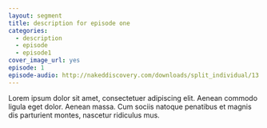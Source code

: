 ```yaml
---
layout: segment
title: description for episode one
categories:
  - description
  - episode
  - episode1
cover_image_url: yes
episode: 1
episode-audio: http://nakeddiscovery.com/downloads/split_individual/13.06.27/Naked_Scientists_Show_13.06.27_1000943.mp3 
---
```


Lorem ipsum dolor sit amet, consectetuer adipiscing elit. Aenean commodo ligula eget dolor. Aenean massa. Cum sociis natoque penatibus et magnis dis parturient montes, nascetur ridiculus mus.